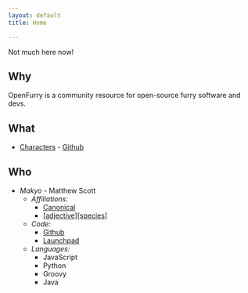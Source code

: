 ```yaml
---
layout: default
title: Home

---
```


Not much here now!

## Why

OpenFurry is a community resource for open-source furry software and devs.

## What

* [Characters](http://characters.openfurry.org) - [Github](http://github.com/makyo/charref)

## Who

* _Makyo_ - Matthew Scott
    * _Affiliations:_ 
        * [Canonical](https://launchpad.net/~makyo)
        * [\[adjective\]\[species\]](http://adjectivespecies.com/authors/makyo) 
    * _Code:_
        * [Github](http://github.com/makyo)
        * [Launchpad](https://launchpad.net/~makyo)
    * _Languages:_
        * JavaScript
        * Python
        * Groovy
        * Java
